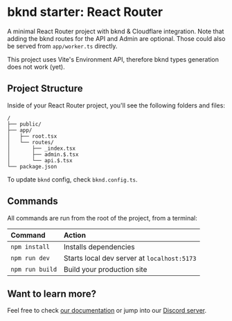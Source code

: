 # bknd starter: React Router

A minimal React Router project with bknd & Cloudflare integration. Note that adding the bknd routes for the API and Admin are optional. Those could also be served from `app/worker.ts` directly.

This project uses Vite's Environment API, therefore bknd types generation does not work (yet).

## Project Structure

Inside of your React Router project, you'll see the following folders and files:

```text
/
├── public/
├── app/
│   ├── root.tsx
│   └── routes/
│       ├── _index.tsx
│       ├── admin.$.tsx
│       └── api.$.tsx
└── package.json
```

To update `bknd` config, check `bknd.config.ts`.

## Commands

All commands are run from the root of the project, from a terminal:

| Command         | Action                                      |
| :-------------- | :------------------------------------------ |
| `npm install`   | Installs dependencies                       |
| `npm run dev`   | Starts local dev server at `localhost:5173` |
| `npm run build` | Build your production site                  |

## Want to learn more?

Feel free to check [our documentation](https://docs.bknd.io/integration/remix) or jump into our [Discord server](https://discord.gg/952SFk8Tb8).
